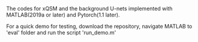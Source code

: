 The codes for xQSM and the background U-nets implemented with MATLAB(2019a or later) and Pytorch(1.1 later).

For a quick demo for testing, download the repository, navigate MATLAB to 'eval' folder and run the script 'run_demo.m'
